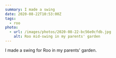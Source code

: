 ```yaml
---
summary: I made a swing
date: 2020-08-22T10:53:00Z
tags:
  - roo
photo:
  - url: /images/photos/2020-08-22-bc56e0cfdb.jpg
    alt: Roo mid-swing in my parents' garden
---
```

I made a swing for Roo in my parents' garden.